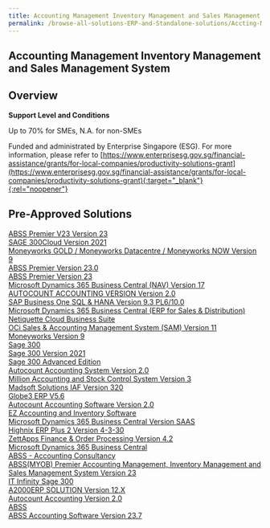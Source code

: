 ```yaml
---
title: Accounting Management Inventory Management and Sales Management System
permalink: /browse-all-solutions-ERP-and-Standalone-solutions/Accting-Mgmt--Inventory-Mgmt-and-Sales-Mgmt-System
---
```


## Accounting Management Inventory Management and Sales Management System
## Overview

**Support Level and Conditions**

Up to 70% for SMEs, N.A. for non-SMEs

Funded and administrated by Enterprise Singapore (ESG). For more information, please refer to
[https://www.enterprisesg.gov.sg/financial-assistance/grants/for-local-companies/productivity-solutions-grant](https://www.enterprisesg.gov.sg/financial-assistance/grants/for-local-companies/productivity-solutions-grant){:target="_blank"}{:rel="noopener"}

## Pre-Approved Solutions

<a href='/productivity-solutions-grant/solutionrepo/solution13' target='_blank'>ABSS Premier V23 Version 23 </a><br>
<a href='/productivity-solutions-grant/solutionrepo/solution65' target='_blank'>SAGE 300Cloud Version 2021</a><br>
<a href='/productivity-solutions-grant/solutionrepo/solution95' target='_blank'>Moneyworks GOLD / Moneyworks Datacentre / Moneyworks NOW Version 9</a><br>
<a href='/productivity-solutions-grant/solutionrepo/solution133' target='_blank'>ABSS Premier Version 23.0</a><br>
<a href='/productivity-solutions-grant/solutionrepo/solution151' target='_blank'>ABSS Premier Version 23</a><br>
<a href='/productivity-solutions-grant/solutionrepo/solution434' target='_blank'>Microsoft Dynamics 365 Business Central (NAV) Version 17</a><br>
<a href='/productivity-solutions-grant/solutionrepo/solution477' target='_blank'>AUTOCOUNT ACCOUNTING VERSION Version 2.0</a><br>
<a href='/productivity-solutions-grant/solutionrepo/solution612' target='_blank'>SAP Business One SQL & HANA Version 9.3 PL6/10.0</a><br>
<a href='/productivity-solutions-grant/solutionrepo/solution617' target='_blank'>Microsoft Dynamics 365 Business Central (ERP for Sales & Distribution)</a><br>
<a href='/productivity-solutions-grant/solutionrepo/solution640' target='_blank'>Netiquette Cloud Business Suite</a><br>
<a href='/productivity-solutions-grant/solutionrepo/solution657' target='_blank'>OCi Sales & Accounting Management System (SAM) Version 11 </a><br>
<a href='/productivity-solutions-grant/solutionrepo/solution680' target='_blank'>Moneyworks Version 9</a><br>
<a href='/productivity-solutions-grant/solutionrepo/solution768' target='_blank'>Sage 300</a><br>
<a href='/productivity-solutions-grant/solutionrepo/solution869' target='_blank'>Sage 300 Version 2021</a><br>
<a href='/productivity-solutions-grant/solutionrepo/solution1014' target='_blank'>Sage 300 Advanced Edition</a><br>
<a href='/productivity-solutions-grant/solutionrepo/solution1106' target='_blank'>Autocount Accounting System Version 2.0 </a><br>
<a href='/productivity-solutions-grant/solutionrepo/solution1147' target='_blank'>Million Accounting and Stock Control System Version 3</a><br>
<a href='/productivity-solutions-grant/solutionrepo/solution1178' target='_blank'>Madsoft Solutions IAF Version 320</a><br>
<a href='/productivity-solutions-grant/solutionrepo/solution1238' target='_blank'>Globe3 ERP V5.6</a><br>
<a href='/productivity-solutions-grant/solutionrepo/solution1355' target='_blank'>Autocount Accounting Software Version 2.0</a><br>
<a href='/productivity-solutions-grant/solutionrepo/solution1360' target='_blank'>EZ Accounting and Inventory Software</a><br>
<a href='/productivity-solutions-grant/solutionrepo/solution1397' target='_blank'>Microsoft Dynamics 365 Business Central Version SAAS</a><br>
<a href='/productivity-solutions-grant/solutionrepo/solution1516' target='_blank'>Highnix ERP Plus 2 Version 4-3-30</a><br>
<a href='/productivity-solutions-grant/solutionrepo/solution1875' target='_blank'>ZettApps Finance & Order Processing Version 4.2</a><br>
<a href='/productivity-solutions-grant/solutionrepo/solution1971' target='_blank'>Microsoft Dynamics 365 Business Central</a><br>
<a href='/productivity-solutions-grant/solutionrepo/solution1989' target='_blank'>ABSS - Accounting Consultancy</a><br>
<a href='/productivity-solutions-grant/solutionrepo/solution2249' target='_blank'>ABSS(MYOB) Premier Accounting Management, Inventory Management and Sales Management System Version 23</a><br>
<a href='/productivity-solutions-grant/solutionrepo/solution2483' target='_blank'>IT Infinity Sage 300 </a><br>
<a href='/productivity-solutions-grant/solutionrepo/solution2628' target='_blank'>A2000ERP SOLUTION Version 12.X</a><br>
<a href='/productivity-solutions-grant/solutionrepo/solution2693' target='_blank'>Autocount Accounting Version 2.0</a><br>
<a href='/productivity-solutions-grant/solutionrepo/solution2742' target='_blank'>ABSS</a><br>
<a href='/productivity-solutions-grant/solutionrepo/solution2887' target='_blank'>ABSS Accounting Software Version 23.7</a><br>
